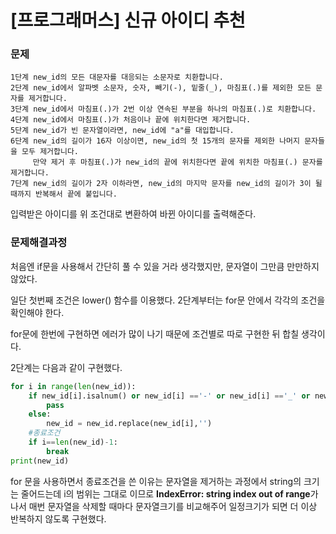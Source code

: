 # [프로그래머스] 신규 아이디 추천

### 문제

```
1단계 new_id의 모든 대문자를 대응되는 소문자로 치환합니다.
2단계 new_id에서 알파벳 소문자, 숫자, 빼기(-), 밑줄(_), 마침표(.)를 제외한 모든 문자를 제거합니다.
3단계 new_id에서 마침표(.)가 2번 이상 연속된 부분을 하나의 마침표(.)로 치환합니다.
4단계 new_id에서 마침표(.)가 처음이나 끝에 위치한다면 제거합니다.
5단계 new_id가 빈 문자열이라면, new_id에 "a"를 대입합니다.
6단계 new_id의 길이가 16자 이상이면, new_id의 첫 15개의 문자를 제외한 나머지 문자들을 모두 제거합니다.
     만약 제거 후 마침표(.)가 new_id의 끝에 위치한다면 끝에 위치한 마침표(.) 문자를 제거합니다.
7단계 new_id의 길이가 2자 이하라면, new_id의 마지막 문자를 new_id의 길이가 3이 될 때까지 반복해서 끝에 붙입니다.
```

입력받은 아이디를 위 조건대로 변환하여 바뀐 아이디를 출력해준다.



### 문제해결과정

처음엔 if문을 사용해서 간단히 풀 수 있을 거라 생각했지만, 문자열이 그만큼 만만하지 않았다.

일단 첫번째 조건은 lower() 함수를 이용했다. 2단계부터는 for문 안에서 각각의 조건을 확인해야 한다.

for문에 한번에 구현하면 에러가 많이 나기 때문에 조건별로 따로 구현한 뒤 합칠 생각이다.

2단계는 다음과 같이 구현했다.

```python
for i in range(len(new_id)):
    if new_id[i].isalnum() or new_id[i] =='-' or new_id[i] =='_' or new_id[i] =='.':
        pass
    else:
        new_id = new_id.replace(new_id[i],'')
    #종료조건
    if i==len(new_id)-1:
        break
print(new_id)
```

for 문을 사용하면서 종료조건을 쓴 이유는 문자열을 제거하는 과정에서 string의 크기는 줄어드는데 i의 범위는 그대로 이므로 **IndexError: string index out of range**가 나서 매번 문자열을 삭제할 때마다 문자열크기를 비교해주어 일정크기가 되면 더 이상 반복하지 않도록 구현했다.

